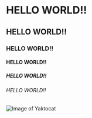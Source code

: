 # HELLO WORLD!!
## HELLO WORLD!!
### HELLO WORLD!!
#### HELLO WORLD!!
##### HELLO WORLD!!
###### HELLO WORLD!!
![Image of Yaktocat](https://octodex.github.com/images/yaktocat.png)
